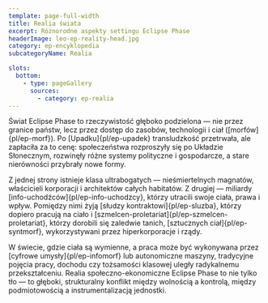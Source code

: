```yaml
---
template: page-full-width
title: Realia świata
excerpt: Różnorodne aspekty settingu Eclipse Phase 
headerImage: leo-ep-reality-head.jpg
category: ep-encyklopedia
subcategoryName: Realia

slots:
  bottom:
    - type: pageGallery
      sources:
        - category: ep-realia
---
```

Świat Eclipse Phase to rzeczywistość głęboko podzielona — nie przez granice państw, lecz przez dostęp do zasobów, technologii i ciał ([morfów]{pl/ep-morf}). Po [Upadku]{pl/ep-upadek} transludzkość przetrwała, ale zapłaciła za to cenę: społeczeństwa rozproszyły się po Układzie Słonecznym, rozwinęły różne systemy polityczne i gospodarcze, a stare nierówności przybrały nowe formy.

Z jednej strony istnieje klasa ultrabogatych — nieśmiertelnych magnatów, właścicieli korporacji i architektów całych habitatów. Z drugiej — miliardy [info-uchodźców]{pl/ep-info-uchodzcy}, którzy utracili swoje ciała, prawa i wpływ. Pomiędzy nimi żyją [słudzy kontraktowi]{pl/ep-sluzba}, którzy dopiero pracują na ciało i [szmelcen-proletariat]{pl/ep-szmelcen-proletariat}, którzy dorobili się zaledwie tanich, [sztucznych ciał]{pl/ep-syntmorf}, wykorzystywani przez hiperkorporacje i rządy.

W świecie, gdzie ciała są wymienne, a praca może być wykonywana przez [cyfrowe umysły]{pl/ep-infomorf} lub autonomiczne maszyny, tradycyjne pojęcia pracy, dochodu czy tożsamości klasowej uległy radykalnemu przekształceniu. Realia społeczno-ekonomiczne Eclipse Phase to nie tylko tło — to głęboki, strukturalny konflikt między wolnością a kontrolą, między podmiotowością a instrumentalizacją jednostki.
